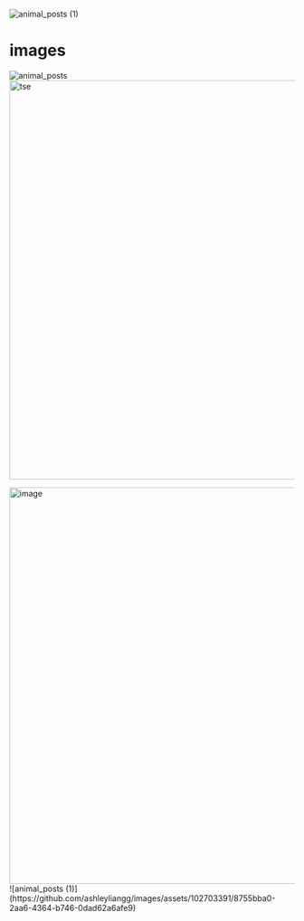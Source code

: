 ![animal_posts (1)](https://github.com/ashleyliangg/images/assets/102703391/20ababe6-2e5a-4364-9fa9-00dcdc3e56dc)


# images
![animal_posts](https://github.com/ashleyliangg/images/assets/102703391/ea6b98e4-9f4f-4e13-8888-44bc5e8c9c2e)
<img width="706" alt="tse" src="https://github.com/ashleyliangg/images/assets/102703391/b4967685-0b11-46ce-b5e3-52f0a5594cf9">

<img width="701" alt="image" src="https://github.com/ashleyliangg/images/assets/102703391/2a3938bf-0e28-45b6-bfcd-f8608a74674c">
![animal_posts (1)](https://github.com/ashleyliangg/images/assets/102703391/8755bba0-2aa6-4364-b746-0dad62a6afe9)

